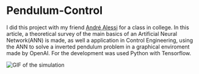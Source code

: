 # Pendulum-Control
I did this project with my friend [André Alessi](https://github.com/EngAndreAlessi) for a class in college. In this article, a theoretical survey of the main basics of an Artificial Neural Network(ANN) is made, as well a application in Control Engineering, using the ANN to solve a inverted pendulum problem in a graphical enviroment made by OpenAI. For the development was used Python with Tensorflow.

![GIF of the simulation](https://j.gifs.com/oVzzDj.gif)
